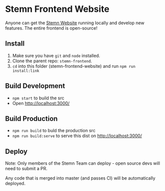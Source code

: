 # Stemn Frontend Website

Anyone can get the [Stemn Website](https://stemn.com/) running locally and develop new features. The entire frontend is open-source!

## Install
1. Make sure you have `git` and `node` installed.
2. Clone the parent repo: `stemn-frontend`.
3. `cd` into this folder (stemn-frontend-website) and run `npm run install:link`

## Build Development
* `npm start` to build the src
* Open [http://localhost:3000/](http://localhost:3000/)

## Build Production

* `npm run build` to buld the production src
* `npm run build:serve` to serve this dist on [http://localhost:3000/](http://localhost:3000/)

## Deploy

Note:
Only members of the Stemn Team can deploy - open source devs will need to submit a PR.

Any code that is merged into master (and passes CI) will be automatically deployed.
